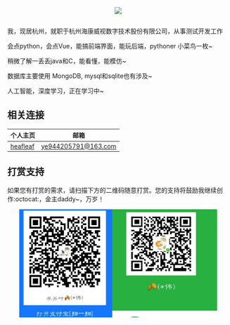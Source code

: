 <p align="center" style="margin-bottom: 25px;">
  <img src="./docs/.vuepress/public/favicon.ico">
</p>

我，现居杭州，就职于杭州海康威视数字技术股份有限公司，从事测试开发工作

会点python，会点Vue，能搞前端界面，能玩后端，pythoner 小菜鸟一枚~

稍微了解一丢丢java和C，能看懂，能模仿~

数据库主要使用 MongoDB, mysql和sqlite也有涉及~

人工智能，深度学习，正在学习中~


## 相关连接

| 个人主页 | 邮箱 |
| ------------- | ------------  |
| <a  href="https://halfleaf.github.io/" target="_blank">heafleaf</a>  | <a href="mailto:ye944205791@163.com" target="_blank">ye944205791@163.com</a> |

## 打赏支持

如果您有打赏的需求，请扫描下方的二维码随意打赏。您的支持将鼓励我继续创作:octocat:，金主daddy~，万岁！

<p align="center">
  <img src="./docs/.vuepress/public/pay.jpg" width="450">
</p>
